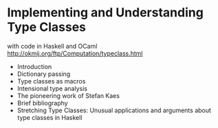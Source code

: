 # Implementing and Understanding Type Classes
with code in Haskell and OCaml
http://okmij.org/ftp/Computation/typeclass.html


- Introduction
- Dictionary passing
- Type classes as macros
- Intensional type analysis
- The pioneering work of Stefan Kaes
- Brief bibliography
- Stretching Type Classes: Unusual applications and arguments about type classes in Haskell
